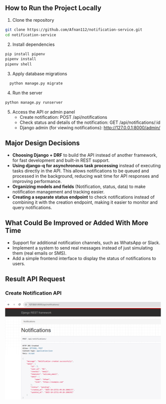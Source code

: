 ## How to Run the Project Locally

1. Clone the repository
```bash
git clone https://github.com/Afnan112/notification-service.git
cd notification-service
```
2. Install dependencies
```bash
pip install pipenv
pipenv install
pipenv shell
```
3. Apply database migrations
 ```bash
   python manage.py migrate
```
4. Run the server
```bash
python manage.py runserver
```
5. Access the API or admin panel
   - Create notification: POST /api/notifications
   - Check status and details of the notification: GET /api/notifications/:id
   - Django admin (for viewing notifications): http://127.0.0.1:8000/admin/

  
  ## Major Design Decisions

- **Choosing Django + DRF** to build the API instead of another framework, for fast development and built-in REST support.  
- **Using django-q for asynchronous task processing** instead of executing tasks directly in the API. This allows notifications to be queued and processed in the background, reducing wait time for API responses and improving performance.  
- **Organizing models and fields** (Notification, status, data) to make notification management and tracking easier.  
- **Creating a separate status endpoint** to check notifications instead of combining it with the creation endpoint, making it easier to monitor and query notifications.  

## What Could Be Improved or Added With More Time

- Support for additional notification channels, such as WhatsApp or Slack.
- Implement a system to send real messages instead of just simulating them (real emails or SMS).
- Add a simple frontend interface to display the status of notifications to users.

## Result API Request
### Create Notification API
![Create Notification API](create_notification_api.png)

